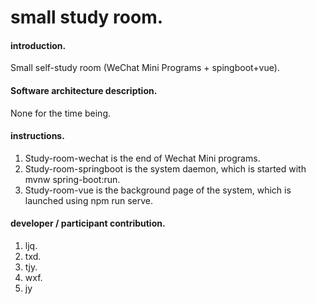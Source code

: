 # small study room. 

#### introduction. 

Small self-study room (WeChat Mini Programs + spingboot+vue). 

#### Software architecture description. 

None for the time being. 

#### instructions. 

1. Study-room-wechat is the end of Wechat Mini programs. 
2. Study-room-springboot is the system daemon, which is started with mvnw spring-boot:run. 
3. Study-room-vue is the background page of the system, which is launched using npm run serve. 

#### developer / participant contribution. 

1. ljq. 
2. txd. 
3. tjy. 
4. wxf. 
5. jy
